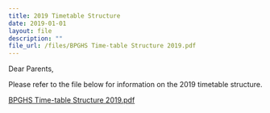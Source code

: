 ```yaml
---
title: 2019 Timetable Structure
date: 2019-01-01
layout: file
description: ""
file_url: /files/BPGHS Time-table Structure 2019.pdf
---
```


Dear Parents,

  

Please refer to the file below for information on the 2019 timetable structure.

  

[BPGHS Time-table Structure 2019.pdf](https://www-bpghs-moe-edu-sg-admin.cwp.sg/qql/slot/u148/BPGHS%202019/Announcements%20&%20Updates/2019%20Timetable%20Structure/BPGHS%20Time-table%20Structure%202019.pdf)